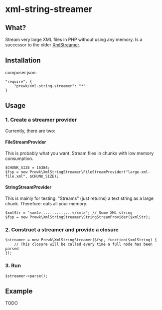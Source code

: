 xml-string-streamer
===================

What?
-----
Stream very large XML files in PHP without using any memory. Is a successor to the older [XmlStreamer](https://github.com/prewk/XmlStreamer).

Installation
------------

composer.json:

    "require": {
        "prewk/xml-string-streamer": "*"
    }

Usage
-----

### 1. Create a streamer provider
Currently, there are two:

#### FileStreamProvider
This is probably what you want. Stream files in chunks with low memory consumption.

    $CHUNK_SIZE = 16384;
    $fsp = new Prewk\XmlStringStreamer\FileStreamProvider("large-xml-file.xml", $CHUNK_SIZE);
    
#### StringStreamProvider
This is mainly for testing. "Streams" (just returns) a text string as a large chunk. Therefore: eats all your memory.

    $xmlStr = "<xml>..............</xml>"; // Some XML string
    $fsp = new Prewk\XmlStringStreamer\StringStreamProvider($xmlStr);

### 2. Construct a streamer and provide a closure

    $streamer = new Prewk\XmlStringStreamer($fsp, function($xmlString) {
        // This closure will be called every time a full node has been parsed
    });

### 3. Run

    $streamer->parse();

Example
-------

TODO
